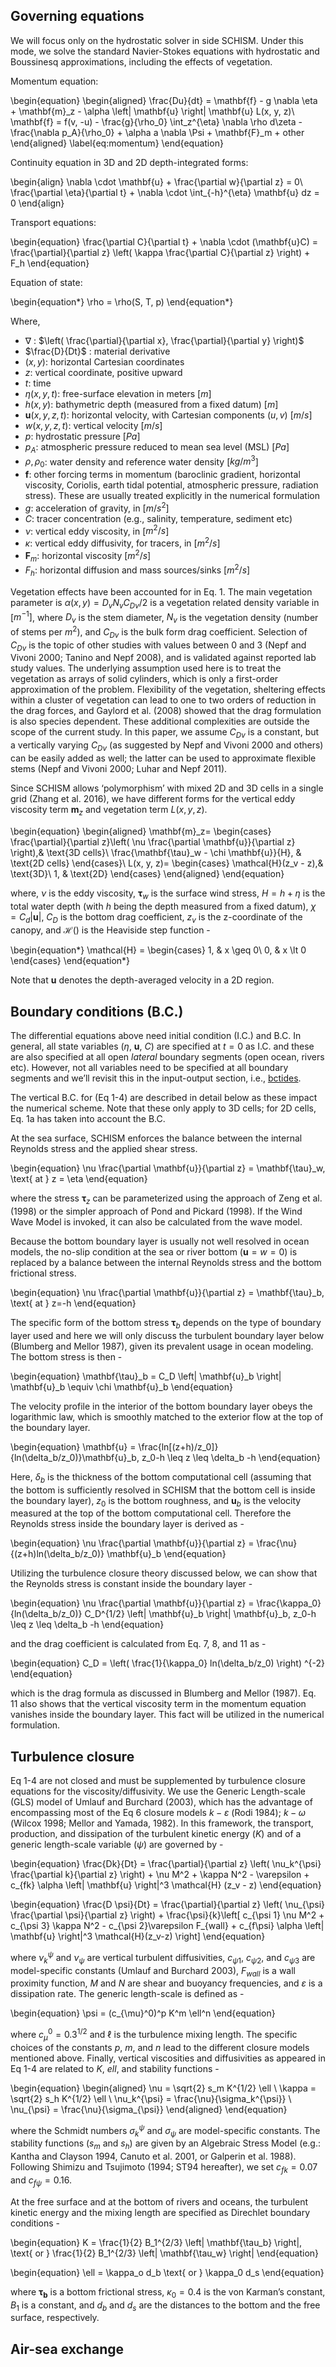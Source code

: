## Governing equations
We will focus only on the hydrostatic solver in side SCHISM. Under this mode, we solve the standard Navier-Stokes equations with hydrostatic and Boussinesq approximations, including the effects of vegetation.

Momentum equation: 

\begin{equation}
\begin{aligned}
\frac{Du}{dt} = \mathbf{f} - g \nabla \eta + \mathbf{m}_z - \alpha \left| \mathbf{u} \right| \mathbf{u} L(x, y, z)\\
\mathbf{f} = f(v, -u) - \frac{g}{\rho_0} \int_z^{\eta} \nabla \rho d\zeta - \frac{\nabla p_A}{\rho_0} + \alpha a \nabla \Psi + \mathbf{F}_m + other
\end{aligned}
\label{eq:momentum}
\end{equation}

Continuity equation in 3D and 2D depth-integrated forms:

\begin{align}
\nabla \cdot \mathbf{u} + \frac{\partial w}{\partial z} = 0\\
\frac{\partial \eta}{\partial t} + \nabla \cdot \int_{-h}^{\eta} \mathbf{u} dz = 0
\end{align}

Transport equations:

\begin{equation}
\frac{\partial C}{\partial t} + \nabla \cdot (\mathbf{u}C) = \frac{\partial}{\partial z} \left( \kappa \frac{\partial C}{\partial z} \right) + F_h 
\end{equation}

Equation of state:

\begin{equation*}
\rho = \rho(S, T, p)
\end{equation*}

Where, 

- $\nabla$ : $\left( \frac{\partial}{\partial x}, \frac{\partial}{\partial y} \right)$
- $\frac{D}{Dt}$ : material derivative
- $(x, y)$: horizontal Cartesian coordinates
- $z$: vertical coordinate, positive upward
- $t$: time
- $\eta(x, y, t)$: free-surface elevation in meters [$m$]
- $h(x, y)$: bathymetric depth (measured from a fixed datum) [$m$]
- $\mathbf{u}(x, y, z, t)$: horizontal velocity, with Cartesian components $(u, v)$ [$m/s$]
- $w(x, y, z, t)$: vertical velocity [$m/s$]
- $p$: hydrostatic pressure [$Pa$]
- $p_A$: atmospheric pressure reduced to mean sea level (MSL) [$Pa$]
- $\rho, \rho_0$: water density and reference water density [$kg/m^3$]
- $\mathbf{f}$: other forcing terms in momentum (baroclinic gradient, horizontal viscosity, Coriolis, earth tidal potential, atmospheric pressure, radiation stress). These are usually treated explicitly in the numerical formulation
- $g$: acceleration of gravity, in [$m/s^2$]
- $C$: tracer concentration (e.g., salinity, temperature, sediment etc)
- $\nu$: vertical eddy viscosity, in [$m^2/s$]
- $\kappa$: vertical eddy diffusivity, for tracers, in [$m^2/s$]
- $\mathbf{F}_m$: horizontal viscosity [$m^2/s$]
- $F_h$: horizontal diffusion and mass sources/sinks [$m^2/s$]

Vegetation effects have been accounted for in Eq. 1. The main vegetation parameter is $\alpha(x, y) = D_v N_v C_{Dv}/2$ is a vegetation related density variable in [$m^{-1}]$, where $D_v$ is the stem diameter, $N_v$ is the vegetation density (number of stems per $m^2$), and $C_{Dv}$ is the bulk form drag coefficient. Selection of $C_{Dv}$ is the topic of other studies with values between 0 and 3 (Nepf and Vivoni 2000; Tanino and Nepf 2008), and is validated against reported lab study values. The underlying assumption used here is to treat the vegetation as arrays of solid cylinders, which is only a first-order approximation of the problem. Flexibility of the vegetation, sheltering effects within a cluster of vegetation can lead to one to two orders of reduction in the drag forces, and Gaylord et al. (2008) showed that the drag formulation is also species dependent. These additional complexities are outside the scope of the current study. In this paper, we assume $C_{Dv}$ is a constant, but a vertically varying $C_{Dv}$ (as suggested by Nepf and Vivoni 2000 and others) can be easily added as well; the latter can be used to approximate flexible stems (Nepf and Vivoni 2000; Luhar and Nepf 2011).

Since SCHISM allows ‘polymorphism’ with mixed 2D and 3D cells in a single grid (Zhang et al. 2016), we have different forms for the vertical eddy viscosity term $\mathbf{m}_z$ and vegetation term $L(x, y, z)$. 

\begin{equation}
\begin{aligned}
    \mathbf{m}_z= 
\begin{cases}
    \frac{\partial}{\partial z}\left( \nu \frac{\partial \mathbf{u}}{\partial z} \right),& \text{3D cells}\\
    \frac{\mathbf{\tau}_w - \chi \mathbf{u}}{H}, & \text{2D cells}
\end{cases}\\
    L(x, y, z)= 
\begin{cases}
    \mathcal{H}(z_v - z),& \text{3D}\\
    1,              & \text{2D}
\end{cases}
\end{aligned}
\end{equation}

where, $\nu$ is the eddy viscosity, $\mathbf{\tau}_w$ is the surface wind stress, $H=h+\eta$ is the total water depth (with $h$ being the depth measured from a fixed datum), $\chi = C_d \left| \mathbf{u} \right|$, $C_D$ is the bottom drag coefficient, $z_v$  is the z-coordinate of the canopy, and $\mathcal{H}()$ is the Heaviside step function - 

\begin{equation*}
\mathcal{H} = 
\begin{cases}
    1, & x \geq 0\\
    0, & x \lt 0
\end{cases}
\end{equation*}

Note that $\mathbf{u}$ denotes the depth-averaged velocity in a 2D region.

## Boundary conditions (B.C.)
The differential equations above need initial condition (I.C.) and B.C. In general, all state variables ($\eta$, $\mathbf{u}$, $C$) are specified at $t=0$ as I.C. and these are also specified at all open _lateral_ boundary segments (open ocean, rivers etc). However, not all variables need to be specified at all boundary segments and we’ll revisit this in the input-output section, i.e., [bctides](../input-output/bctides.md).

The vertical B.C. for (Eq 1-4) are described in detail below as these impact the numerical scheme. Note that these only apply to 3D cells; for 2D cells, Eq. 1a has taken into account the B.C.

At the sea surface, SCHISM enforces the balance between the internal Reynolds stress and the applied shear stress.

\begin{equation}
\nu \frac{\partial \mathbf{u}}{\partial z} = \mathbf{\tau}_w, \text{ at } z = \eta
\end{equation}

where the stress $\mathbf{\tau}_z$ can be parameterized using the approach of Zeng et al. (1998) or the simpler approach of Pond and Pickard (1998). If the Wind Wave Model is invoked, it can also be calculated from the wave model.

Because the bottom boundary layer is usually not well resolved in ocean models, the no-slip condition at the sea or river bottom ($\mathbf{u} = w = 0$) is replaced by a balance between the internal Reynolds stress and the bottom frictional stress. 

\begin{equation}
\nu \frac{\partial \mathbf{u}}{\partial z} = \mathbf{\tau}_b, \text{ at } z=-h
\end{equation}

The specific form of the bottom stress $\mathbf{\tau}_b$ depends on the type of boundary layer used and here we will only discuss the turbulent boundary layer below (Blumberg and Mellor 1987), given its prevalent usage in ocean modeling. The bottom stress is then - 

\begin{equation}
\mathbf{\tau}_b = C_D \left| \mathbf{u}_b \right| \mathbf{u}_b \equiv \chi \mathbf{u}_b
\end{equation}

The velocity profile in the interior of the bottom boundary layer obeys the logarithmic law, which is smoothly matched to the exterior flow at the top of the boundary layer.

\begin{equation}
\mathbf{u} = \frac{ln[(z+h)/z_0]}{ln(\delta_b/z_0)}\mathbf{u}_b, z_0-h \leq z \leq \delta_b -h
\end{equation}

Here, $\delta_b$ is the thickness of the bottom computational cell (assuming that the bottom is sufficiently resolved in SCHISM that the bottom cell is inside the boundary layer), $z_0$ is the bottom roughness, and $\mathbf{u}_b$ is the velocity measured at the top of the bottom computational cell. Therefore the Reynolds stress inside the boundary layer is derived as - 

\begin{equation}
\nu \frac{\partial \mathbf{u}}{\partial z} = \frac{\nu}{(z+h)ln(\delta_b/z_0)}  \mathbf{u}_b
\end{equation}

Utilizing the turbulence closure theory discussed below, we can show that the Reynolds stress is constant inside the boundary layer - 

\begin{equation}
\nu \frac{\partial \mathbf{u}}{\partial z} = \frac{\kappa_0}{ln(\delta_b/z_0)} C_D^{1/2} \left| \mathbf{u}_b \right| \mathbf{u}_b, z_0-h \leq z \leq \delta_b -h
\end{equation}

and the drag coefficient is calculated from Eq. 7, 8, and 11 as - 

\begin{equation}
C_D = \left( \frac{1}{\kappa_0} ln(\delta_b/z_0) \right) ^{-2}
\end{equation}

which is the drag formula as discussed in Blumberg and Mellor (1987). Eq. 11 also shows that the vertical viscosity term in the momentum equation vanishes inside the boundary layer. This fact will be utilized in the numerical formulation.

## Turbulence closure
Eq 1-4 are not closed and must be supplemented by turbulence closure equations for the viscosity/diffusivity. We use the Generic Length-scale (GLS) model of Umlauf and Burchard (2003), which has the advantage of encompassing most of the Eq 6 closure models $k-\varepsilon$ (Rodi 1984); $k-\omega$ (Wilcox 1998; Mellor and Yamada, 1982). In this framework, the transport, production, and dissipation of the turbulent kinetic energy ($K$) and of a generic length-scale variable ($\psi$) are governed by - 

\begin{equation}
\frac{Dk}{Dt} = \frac{\partial}{\partial z} \left( \nu_k^{\psi} \frac{\partial k}{\partial z} \right) + \nu M^2 + \kappa N^2 - \varepsilon + c_{fk} \alpha \left| \mathbf{u} \right|^3 \mathcal{H} (z_v - z)
\end{equation}

\begin{equation}
\frac{D \psi}{Dt} = \frac{\partial}{\partial z} \left( \nu_{\psi} \frac{\partial \psi}{\partial z} \right) + \frac{\psi}{k}\left[ c_{\psi 1} \nu M^2 + c_{\psi 3} \kappa N^2 - c_{\psi 2}\varepsilon F_{wall} + c_{f\psi} \alpha \left| \mathbf{u} \right|^3 \mathcal{H}(z_v-z) \right]
\end{equation}

where $\nu_k^{\psi}$ and $\nu_{\psi}$ are vertical turbulent diffusivities, $c_{\psi 1}$, $c_{\psi 2}$, and $c_{\psi 3}$ are model-specific constants (Umlauf and Burchard 2003), $F_{wall}$ is a wall proximity function, $M$ and $N$ are shear and buoyancy frequencies, and $\varepsilon$ is a dissipation rate. The generic length-scale is defined as - 

\begin{equation}
\psi = (c_{\mu}^0)^p K^m \ell^n
\end{equation}

where $c_{\mu}^0 = 0.3^{1/2}$ and $\ell$ is the turbulence mixing length. The specific choices of the constants $p$, $m$, and $n$ lead to the different closure models mentioned above. Finally, vertical viscosities and diffusivities as appeared in Eq 1-4 are related to $K$, $ell$, and stability functions - 

\begin{equation}
\begin{aligned}
\nu = \sqrt{2} s_m K^{1/2} \ell \\
\kappa = \sqrt{2} s_h K^{1/2} \ell \\
\nu_k^{\psi} = \frac{\nu}{\sigma_k^{\psi}} \\
\nu_{\psi} = \frac{\nu}{\sigma_{\psi}}
\end{aligned}
\end{equation}

where the Schmidt numbers $\sigma_k^{\psi}$ and $\sigma_{\psi}$ are model-specific constants. The stability functions ($s_m$ and $s_h$) are given by an Algebraic Stress Model (e.g.: Kantha and Clayson 1994, Canuto et al. 2001, or Galperin et al. 1988). Following Shimizu and Tsujimoto (1994; ST94 hereafter), we set $c_{fk} = 0.07$ and $c_{f\psi} = 0.16$.

At the free surface and at the bottom of rivers and oceans, the turbulent kinetic energy and the mixing length are specified as Direchlet boundary conditions - 

\begin{equation}
K = \frac{1}{2} B_1^{2/3} \left| \mathbf{\tau_b} \right|, \text{ or } \frac{1}{2} B_1^{2/3} \left| \mathbf{\tau_w} \right| 
\end{equation}

\begin{equation}
\ell = \kappa_o d_b \text{ or } \kappa_0 d_s
\end{equation}

where $\mathbf{\tau_b}$ is a bottom frictional stress, $\kappa_0 = 0.4$ is the von Karman’s constant, $B_1$ is a constant, and $d_b$ and $d_s$ are the distances to the bottom and the free surface, respectively.

## Air-sea exchange

